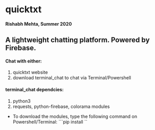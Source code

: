# quicktxt
#### Rishabh Mehta, Summer 2020
## A lightweight chatting platform. Powered by Firebase.


#### Chat with either:
1) quicktxt website
2) download terminal_chat to chat via Terminal/Powershell

#### terminal_chat dependcies:
1) python3
2) requests, python-firebase, colorama modules
* To download the modules, type the following command on Powershell/Terminal: ```pip install <module name>``
